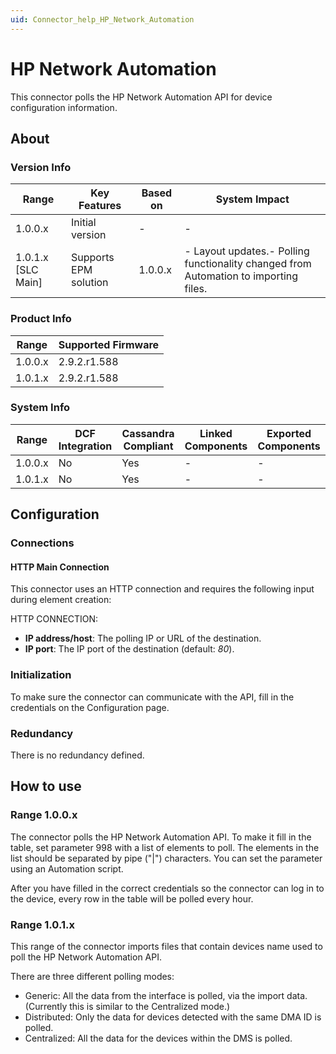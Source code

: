 ```yaml
---
uid: Connector_help_HP_Network_Automation
---
```


# HP Network Automation

This connector polls the HP Network Automation API for device configuration information.

## About

### Version Info

| **Range**            | **Key Features**      | **Based on** | **System Impact**                                                                     |
|----------------------|-----------------------|--------------|---------------------------------------------------------------------------------------|
| 1.0.0.x              | Initial version       | \-           | \-                                                                                    |
| 1.0.1.x \[SLC Main\] | Supports EPM solution | 1.0.0.x      | \- Layout updates.- Polling functionality changed from Automation to importing files. |

### Product Info

| **Range** | **Supported Firmware** |
|-----------|------------------------|
| 1.0.0.x   | 2.9.2.r1.588           |
| 1.0.1.x   | 2.9.2.r1.588           |

### System Info

| **Range** | **DCF Integration** | **Cassandra Compliant** | **Linked Components** | **Exported Components** |
|-----------|---------------------|-------------------------|-----------------------|-------------------------|
| 1.0.0.x   | No                  | Yes                     | \-                    | \-                      |
| 1.0.1.x   | No                  | Yes                     | \-                    | \-                      |

## Configuration

### Connections

#### HTTP Main Connection

This connector uses an HTTP connection and requires the following input during element creation:

HTTP CONNECTION:

- **IP address/host**: The polling IP or URL of the destination.
- **IP port**: The IP port of the destination (default: *80*).

### Initialization

To make sure the connector can communicate with the API, fill in the credentials on the Configuration page.

### Redundancy

There is no redundancy defined.

## How to use

### Range 1.0.0.x

The connector polls the HP Network Automation API. To make it fill in the table, set parameter 998 with a list of elements to poll. The elements in the list should be separated by pipe ("\|") characters. You can set the parameter using an Automation script.

After you have filled in the correct credentials so the connector can log in to the device, every row in the table will be polled every hour.

### Range 1.0.1.x

This range of the connector imports files that contain devices name used to poll the HP Network Automation API.

There are three different polling modes:

- Generic: All the data from the interface is polled, via the import data. (Currently this is similar to the Centralized mode.)
- Distributed: Only the data for devices detected with the same DMA ID is polled.
- Centralized: All the data for the devices within the DMS is polled.
